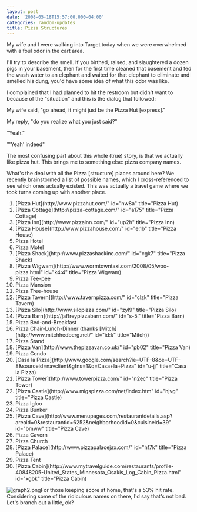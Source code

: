 ```yaml
---
layout: post
date: '2008-05-18T15:57:00.000-04:00'
categories: random-updates
title: Pizza Structures
---
```


My wife and I were walking into Target today when we were overwhelmed with a foul odor in the cart area.

I'll try to describe the smell. If you birthed, raised, and slaughtered a dozen pigs in your basement, then for the first time cleaned that basement and fed the wash water to an elephant and waited for that elephant to eliminate and smelled his dung, you'd have some idea of what this odor was like.

I complained that I had planned to hit the restroom but didn't want to because of the "situation" and this is the dialog that followed:<br id="e1ug0" />


My wife said, "go ahead, it might just be the Pizza Hut [express]." <br id="zb300" />


My reply, "do you realize what you just said?"<br id="zb302" />


"Yeah."<br id="zb304" />


"'Yeah' indeed"

 The most confusing part about this whole (true) story, is that we actually like pizza hut. This brings me to something else: pizza company names.

What's the deal with all the Pizza [structure] places around here? We recently brainstormed a list of possible names, which I cross-referenced to see which ones actually existed. This was actually a travel game where we took turns coming up with another place.<br id="xes-1" />

<ol id="xes-2">

<li id="xes-3">[Pizza Hut](http://www.pizzahut.com/" id="hw8a" title="Pizza Hut)</li>

<li id="xes-4">[Pizza Cottage](http://pizza-cottage.com/" id="a175" title="Pizza Cottage)</li>

<li id="xes-5">[Pizza Inn](http://www.pizzainn.com/" id="up2h" title="Pizza Inn)</li>

<li id="xes-6">[Pizza House](http://www.pizzahouse.com/" id="e.1b" title="Pizza House)</li>

<li id="xes-7">Pizza Hotel</li>

<li id="xes-8">Pizza Motel</li>

<li id="xes-9">[Pizza Shack](http://www.pizzashackinc.com/" id="cgk7" title="Pizza Shack)</li>

<li id="xes-10">[Pizza Wigwam](http://www.wormtowntaxi.com/2008/05/woo-pizza.html" id="k4:4" title="Pizza Wigwam)</li>

<li id="xes-10">Pizza Tee-pee</li>

<li id="xes-10">Pizza Mansion</li>

<li id="xes-10">Pizza Tree-house</li>

<li id="xes-10">[Pizza Tavern](http://www.tavernpizza.com/" id="clzk" title="Pizza Tavern)</li>

<li id="xes-10">[Pizza Silo](http://www.silopizza.com/" id="zyl9" title="Pizza Silo)<br id="i:lj0" /></li>

<li id="xes-10">[Pizza Barn](http://jaffreypizzabarn.com/" id="s-5." title="Pizza Barn)<br id="w3:a0" /></li>

<li id="xes-10">Pizza Bed-and-Breakfast<br id="w3:a1" /></li>

<li id="xes-10">Pizza Chair-Lunch-Dinner (thanks [Mitch](http://www.mitchhedberg.net/" id="id:k" title="Mitch))</li>

<li id="xes-10">Pizza Stand</li>

<li id="xes-10">[Pizza Van](http://www.thepizzavan.co.uk/" id="pb02" title="Pizza Van)</li>

<li id="xes-10">Pizza Condo</li>

<li id="xes-10">[Casa la Pizza](http://www.google.com/search?ie=UTF-8&amp;oe=UTF-8&amp;sourceid=navclient&amp;gfns=1&amp;q=Casa+la+Pizza" id="u-jj" title="Casa la Pizza)</li>

<li id="xes-10" style="text-align: left;">[Pizza Tower](http://www.towerpizza.com/" id="n2ec" title="Pizza Tower)</li>

<li id="xes-10">[Pizza Castle](http://www.migspizza.com/net/index.htm" id="hjvg" title="Pizza Castle)</li>

<li id="xes-10">Pizza Igloo</li>

<li id="xes-10">Pizza Bunker</li>

<li id="xes-10">[Pizza Cave](http://www.menupages.com/restaurantdetails.asp?areaid=0&amp;restaurantid=6252&amp;neighborhoodid=0&amp;cuisineid=39" id="bmww" title="Pizza Cave)</li>

<li id="xes-10">Pizza Cavern</li>

<li id="xes-10">Pizza Church<br id="lwdi0" /></li>

<li id="xes-10">[Pizza Palace](http://www.pizzapalacejax.com/" id="hf7k" title="Pizza Palace)</li>

<li id="xes-10">Pizza Tent</li>

<li id="xes-10">[Pizza Cabin](http://www.mytravelguide.com/restaurants/profile-40848205-United_States_Minnesota_Osakis_Log_Cabin_Pizza.html" id="xgbk" title="Pizza Cabin)</li>

</ol>

![graph2.png](graph2.png)For those keeping score at home, that's a 53% hit rate. Considering some of the ridiculous names on there, I'd say that's not bad. Let's branch out a little, ok?